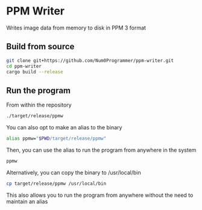 # PPM Writer

Writes image data from memory to disk in PPM 3 format

## Build from source

```sh
git clone git+https://github.com/Num0Programmer/ppm-writer.git
cd ppm-writer
cargo build --release
```

## Run the program

From within the repository
```sh
./target/release/ppmw
```

You can also opt to make an alias to the binary
```sh
alias ppmw="$PWD/target/release/ppmw"
```

Then, you can use the alias to run the program from anywhere in the system
```sh
ppmw
```

Alternatively, you can copy the binary to /usr/local/bin
```sh
cp target/release/ppmw /usr/local/bin
```

This also allows you to run the program from anywhere without the need to maintain an alias
